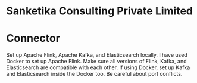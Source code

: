 # Sanketika Consulting Private Limited
# Connector
Set up Apache Flink, Apache Kafka, and Elasticsearch locally.
I have used Docker to set up Apache Flink.
Make sure all versions of Flink, Kafka, and Elasticsearch are compatible with each other.
If using Docker, set up Kafka and Elasticsearch inside the Docker too.
Be careful about port conflicts. 


